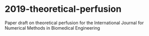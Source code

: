 # 2019-theoretical-perfusion
Paper draft on theoretical perfusion for the International Journal for Numerical Methods in Biomedical Engineering
